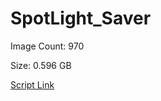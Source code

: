 # SpotLight_Saver

Image Count: 970

Size: 0.596 GB

[Script Link](https://github.com/liuyal/Archive/blob/master/Python/Utilities/Miscellaneous/spotlight_saver.py)